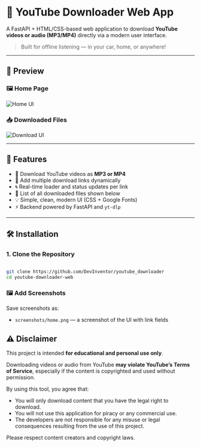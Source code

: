 # 🎵 YouTube Downloader Web App

A FastAPI + HTML/CSS-based web application to download **YouTube videos or audio (MP3/MP4)** directly via a modern user interface.

> Built for offline listening — in your car, home, or anywhere!

---

## 📸 Preview

### 🖼️ Home Page
![Home UI](screenshots/home_ui.png)

### 📥 Downloaded Files
![Download UI](screenshots/download_list.png)

---

## 🚀 Features

- 🎯 Download YouTube videos as **MP3 or MP4**
- 🔁 Add multiple download links dynamically
- 🌀 Real-time loader and status updates per link
- 📂 List of all downloaded files shown below
- 💡 Simple, clean, modern UI (CSS + Google Fonts)
- ⚡ Backend powered by FastAPI and `yt-dlp`

---

## 🛠️ Installation

### 1. Clone the Repository

```bash

git clone https://github.com/DevInventor/youtube_downloader
cd youtube-downloader-web
```

### 🖼️ Add Screenshots

Save screenshots as:

- `screenshots/home.png` — a screenshot of the UI with link fields

## ⚠️ Disclaimer

This project is intended **for educational and personal use only**.

Downloading videos or audio from YouTube **may violate YouTube’s Terms of Service**, especially if the content is copyrighted and used without permission.

By using this tool, you agree that:
- You will only download content that you have the legal right to download.
- You will not use this application for piracy or any commercial use.
- The developers are not responsible for any misuse or legal consequences resulting from the use of this project.

Please respect content creators and copyright laws.